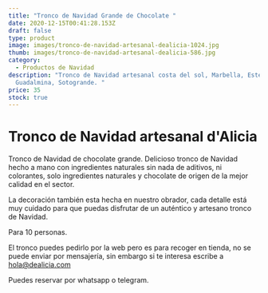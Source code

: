 ```yaml
---
title: "Tronco de Navidad Grande de Chocolate "
date: 2020-12-15T00:41:28.153Z
draft: false
type: product
image: images/tronco-de-navidad-artesanal-dealicia-1024.jpg
thumb: images/tronco-de-navidad-artesanal-dealicia-586.jpg
category:
  - Productos de Navidad
description: "Tronco de Navidad artesanal costa del sol, Marbella, Estepona,
  Guadalmina, Sotogrande. "
price: 35
stock: true
---
```

# Tronco de Navidad artesanal d'Alicia

Tronco de Navidad de chocolate grande. Delicioso tronco de Navidad hecho a mano con ingredientes naturales sin nada de aditivos, ni colorantes, solo ingredientes naturales y chocolate de origen de la mejor calidad en el sector. 

La decoración también esta hecha en nuestro obrador, cada detalle está muy cuidado para que puedas disfrutar de un auténtico y artesano tronco de Navidad.

Para 10 personas. 

El tronco puedes pedirlo por la web pero es para recoger en tienda, no se puede enviar por mensajería, sin embargo si te interesa escribe a [hola@dealicia.com](hola@dealicia.com)

Puedes reservar por whatsapp o telegram.